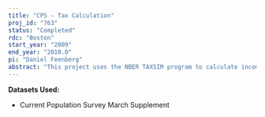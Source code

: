 ```yaml
---
title: "CPS - Tax Calculation"
proj_id: "763"
status: "Completed"
rdc: "Boston"
start_year: "2009"
end_year: "2010.0"
pi: "Daniel Feenberg"
abstract: "This project uses the NBER TAXSIM program to calculate income tax liabilities for CPS households."
---
```


**Datasets Used:**

  - Current Population Survey March Supplement 

